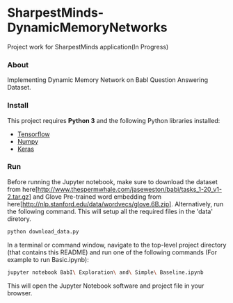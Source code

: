 # SharpestMinds-DynamicMemoryNetworks

Project work for SharpestMinds application(In Progress)

### About 

Implementing Dynamic Memory Network on BabI Question Answering Dataset. 

### Install 

This project requires **Python 3** and the following Python libraries installed:

- [Tensorflow](http://tensorflow.org/)
- [Numpy](http://numpy.org/)
- [Keras](https://keras.io/) 

### Run

Before running the Jupyter notebook, make sure to download the dataset from here[http://www.thespermwhale.com/jaseweston/babi/tasks_1-20_v1-2.tar.gz] and Glove Pre-trained word embedding from here[http://nlp.stanford.edu/data/wordvecs/glove.6B.zip]. Alternatively, run the following command. This will setup all the required files in the 'data' diretory. 

```bash
python download_data.py
``` 

In a terminal or command window, navigate to the top-level project directory  (that contains this README) and run one of the following commands (For example to run Basic.ipynb):

```bash
jupyter notebook BabI\ Exploration\ and\ Simple\ Baseline.ipynb
```

This will open the Jupyter Notebook software and project file in your browser.
